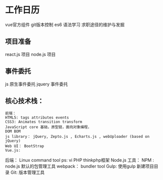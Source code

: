 # 工作日历

  vue官方组件
  git版本控制
  es6 语法学习
  求职途径的维护与发掘

## 项目准备

react.js 项目
node.js 项目

## 事件委托

js 原生事件委托
jquery 事件委托

## 核心技术栈：

    前端：
    HTML5: tags attributes events
    CSS3: Animates transition transform
    JavaScript core 基础，原型链，面向对象编程，
    DOM BOM
    js library： jQuery, Zepto.js , Echarts.js , webUploader (based on jQuery)
    Web UI： BootStrap
    Vue.js:
  后端：
    Linux command tool
      ps: vi
    PHP
    thinkphp框架
    Node.js
  工具：
    NPM : node.js 默认的包管理工具
    webpack： bundler tool
    Gulp: 使用gulp 新建项目目录
    Git: 版本管理工具
